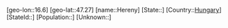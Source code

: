 ﻿---
location: [47.27,16.6]
type: City
tags:
- geo/City


SpocWebEntityId: 30898
isDeleted: false
confidential: public

---
[geo-lon::16.6]
[geo-lat::47.27]
[name::Hereny]
[State::]
[Country::[Hungary](geo/Continent/Europe/Hungary.md)]
[StateId::]
[Population::]
[Unknown::]


